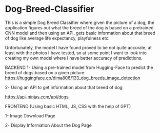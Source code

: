 # Dog-Breed-Classifier

This is a simple Dog Breed Classifier where given the picture of a dog, the application figures out what the breed of the dog is
based on a pretrained CNN model and then using an API, gets basic information about that breed of dog like average life expectancy, playfulness etc.

Unfortunately, the model I have found proved to be not quite accurate, at least with the photos I have tested, so at some point I want
to look into creating my own model where I have better accuracy of predictions.

BACKEND
1- Using a pre-trained model from Hugging-Face to predict the breed of dogs based on a given picture
https://huggingface.co/dima806/133_dog_breeds_image_detection

2- Using an API to get information about that breed of dog

https://api-ninjas.com/api/dogs


FRONTEND (Using basic HTML, JS, CSS with the help of GPT)

1- Image Download Page

2- Display Information About the Dog Page
